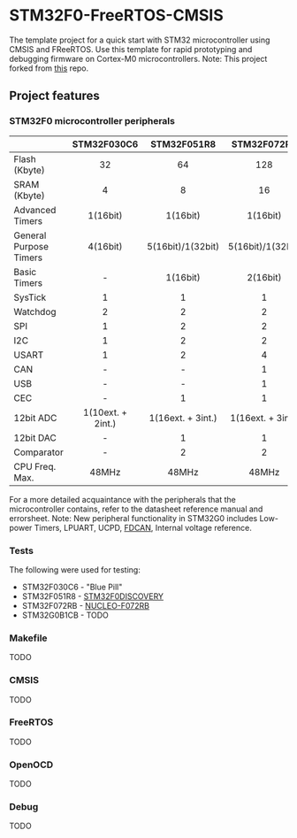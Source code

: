 # STM32F0-FreeRTOS-CMSIS

The template project for a quick start with STM32 microcontroller using CMSIS and FReeRTOS. Use this template for rapid prototyping and debugging firmware on Cortex-M0 microcontrollers. Note: This project forked from [this](https://github.com/WoodyWoodsta/STM32F0-freeRTOS-CMSIS) repo.

## Project features
### STM32F0 microcontroller peripherals

|                        |    STM32F030C6    |    STM32F051R8    |    STM32F072RB    |         STM32G0B1CB        |
|------------------------|:-----------------:|:-----------------:|:-----------------:|:--------------------------:|
| Flash (Kbyte)          |         32        |         64        |        128        |             128            |
| SRAM (Kbyte)           |         4         |         8         |         16        |             144            |
| Advanced Timers        |      1(16bit)     |      1(16bit)     |      1(16bit)     |          1(16bit)          |
| General Purpose Timers |      4(16bit)     | 5(16bit)/1(32bit) | 5(16bit)/1(32bit) | 6(16bit)/1(16bit)/1(32bit) |
| Basic Timers           |         -         |      1(16bit)     |      2(16bit)     |          2(16bit)          |
| SysTick                |         1         |         1         |         1         |              1             |
| Watchdog               |         2         |         2         |         2         |              2             |
| SPI                    |         1         |         2         |         2         |              3             |
| I2C                    |         1         |         2         |         2         |              3             |
| USART                  |         1         |         2         |         4         |              6             |
| CAN                    |         -         |         -         |         1         |          2(FDCAN)          |
| USB                    |         -         |         -         |         1         |              1             |
| CEC                    |         -         |         1         |         1         |              1             |
| 12bit ADC              | 1(10ext. + 2int.) | 1(16ext. + 3int.) | 1(16ext. + 3int.) |      1(14ext. + 3int.)     |
| 12bit DAC              |         -         |         1         |         1         |              2             |
| Comparator             |         -         |         2         |         2         |              3             |
| CPU Freq. Max.         |       48MHz       |       48MHz       |       48MHz       |            64MHz           |

For a more detailed acquaintance with the peripherals that the microcontroller contains, refer to the datasheet reference manual and errorsheet. Note: New peripheral functionality in STM32G0 includes Low-power Timers, LPUART, UCPD, [FDCAN](https://habr.com/en/articles/546282/), Internal voltage reference.

### Tests

The following were used for testing:
  - STM32F030C6 - "Blue Pill"
  - STM32F051R8 - [STM32F0DISCOVERY](https://www.st.com/en/evaluation-tools/stm32f0discovery.html)
  - STM32F072RB - [NUCLEO-F072RB](https://www.st.com/en/evaluation-tools/nucleo-f072rb.html)
  - STM32G0B1CB - TODO

### Makefile
TODO
### CMSIS
TODO
### FreeRTOS
TODO
### OpenOCD
TODO
### Debug
TODO